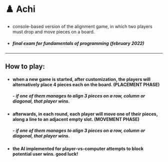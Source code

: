 # ♟️ Achi
* console-based version of the alignment game, in which two players must drop and move pieces on a board.
* ##### final exam for fundamentals of programming (february 2022)
----  
## How to play: 

* #### when a new game is started, after customization, the players will alternatively place 4 pieces each on the board. (PLACEMENT PHASE)   
     ##### - if one of them manages to align 3 pieces on a row, column or diagonal, that player wins.

* #### afterwards, in each round, each player will move one of their pieces, along a line to an adjacent empty slot. (MOVEMENT PHASE)
     ##### - if one of them manages to align 3 pieces on a row, column or diagonal, that player wins.  

* #### the AI implemented for player-vs-computer attempts to block potential user wins. good luck!
